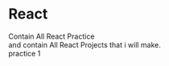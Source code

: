 # React
Contain All React Practice 
<br>
and contain All React Projects that i will make.
<br>
practice 1
<br>